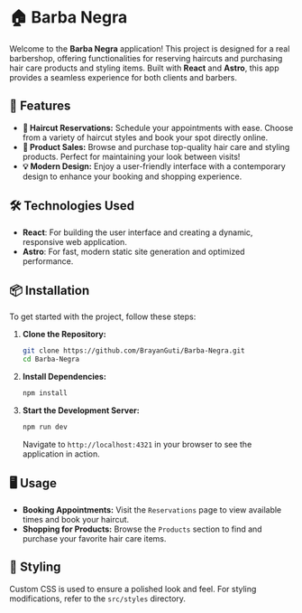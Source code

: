 # 🏠 Barba Negra

Welcome to the **Barba Negra** application! This project is designed for a real barbershop, offering functionalities for reserving haircuts and purchasing hair care products and styling items. Built with **React** and **Astro**, this app provides a seamless experience for both clients and barbers.

## 🚀 Features

- **📅 Haircut Reservations:** Schedule your appointments with ease. Choose from a variety of haircut styles and book your spot directly online.
- **🛒 Product Sales:** Browse and purchase top-quality hair care and styling products. Perfect for maintaining your look between visits!
- **💡 Modern Design:** Enjoy a user-friendly interface with a contemporary design to enhance your booking and shopping experience.

## 🛠️ Technologies Used

- **React**: For building the user interface and creating a dynamic, responsive web application.
- **Astro**: For fast, modern static site generation and optimized performance.

## 📦 Installation

To get started with the project, follow these steps:

1. **Clone the Repository:**

    ```bash
    git clone https://github.com/BrayanGuti/Barba-Negra.git
    cd Barba-Negra
    ```

2. **Install Dependencies:**

    ```bash
    npm install
    ```

3. **Start the Development Server:**

    ```bash
    npm run dev
    ```

    Navigate to `http://localhost:4321` in your browser to see the application in action.

## 🖥️ Usage

- **Booking Appointments:** Visit the `Reservations` page to view available times and book your haircut.
- **Shopping for Products:** Browse the `Products` section to find and purchase your favorite hair care items.

## 🎨 Styling

Custom CSS is used to ensure a polished look and feel. For styling modifications, refer to the `src/styles` directory.

